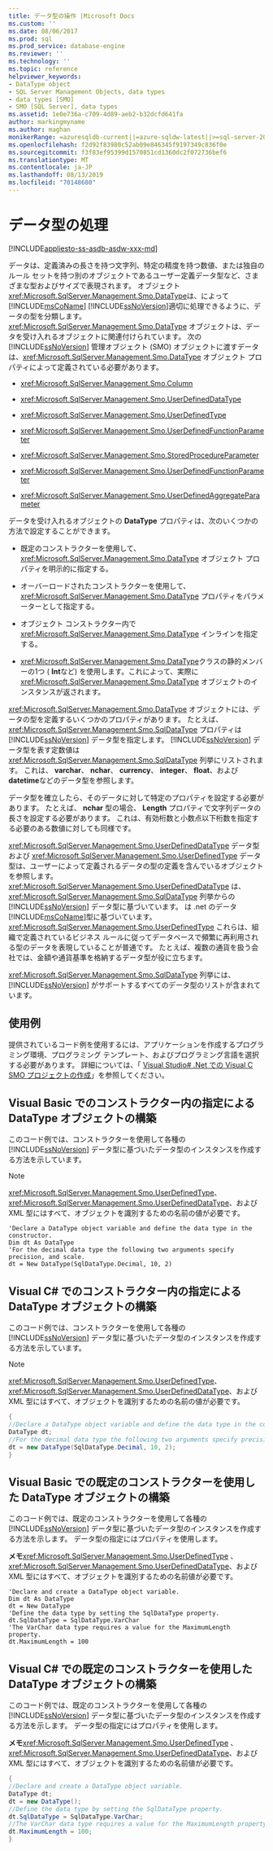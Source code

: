 ```yaml
---
title: データ型の操作 |Microsoft Docs
ms.custom: ''
ms.date: 08/06/2017
ms.prod: sql
ms.prod_service: database-engine
ms.reviewer: ''
ms.technology: ''
ms.topic: reference
helpviewer_keywords:
- DataType object
- SQL Server Management Objects, data types
- data types [SMO]
- SMO [SQL Server], data types
ms.assetid: 1e0e736a-c709-4d89-aeb2-b32dcfd641fa
author: markingmyname
ms.author: maghan
monikerRange: =azuresqldb-current||=azure-sqldw-latest||>=sql-server-2016||=sqlallproducts-allversions||>=sql-server-linux-2017||=azuresqldb-mi-current
ms.openlocfilehash: f2d92f83980c52ab09e846345f9197349c836f0e
ms.sourcegitcommit: f3f83ef95399d1570851cd1360dc2f072736bef6
ms.translationtype: MT
ms.contentlocale: ja-JP
ms.lasthandoff: 08/13/2019
ms.locfileid: "70148680"
---
```

# <a name="working-with-data-types"></a>データ型の処理
[!INCLUDE[appliesto-ss-asdb-asdw-xxx-md](../../../includes/appliesto-ss-asdb-asdw-xxx-md.md)]

  データは、定義済みの長さを持つ文字列、特定の精度を持つ数値、または独自のルール セットを持つ別のオブジェクトであるユーザー定義データ型など、さまざまな型およびサイズで表現されます。 オブジェクト<xref:Microsoft.SqlServer.Management.Smo.DataType>は、によって[!INCLUDE[msCoName](../../../includes/msconame-md.md)] [!INCLUDE[ssNoVersion](../../../includes/ssnoversion-md.md)]適切に処理できるように、データの型を分類します。 <xref:Microsoft.SqlServer.Management.Smo.DataType> オブジェクトは、データを受け入れるオブジェクトに関連付けられています。 次の [!INCLUDE[ssNoVersion](../../../includes/ssnoversion-md.md)] 管理オブジェクト (SMO) オブジェクトに渡すデータは、<xref:Microsoft.SqlServer.Management.Smo.DataType> オブジェクト プロパティによって定義されている必要があります。  
  
-   <xref:Microsoft.SqlServer.Management.Smo.Column>  
  
-   <xref:Microsoft.SqlServer.Management.Smo.UserDefinedDataType>  
  
-   <xref:Microsoft.SqlServer.Management.Smo.UserDefinedType>  
  
-   <xref:Microsoft.SqlServer.Management.Smo.UserDefinedFunctionParameter>  
  
-   <xref:Microsoft.SqlServer.Management.Smo.StoredProcedureParameter>  
  
-   <xref:Microsoft.SqlServer.Management.Smo.UserDefinedFunctionParameter>  
  
-   <xref:Microsoft.SqlServer.Management.Smo.UserDefinedAggregateParameter>  
  
 データを受け入れるオブジェクトの **DataType** プロパティは、次のいくつかの方法で設定することができます。  
  
-   既定のコンストラクターを使用して、<xref:Microsoft.SqlServer.Management.Smo.DataType> オブジェクト プロパティを明示的に指定する。  
  
-   オーバーロードされたコンストラクターを使用して、<xref:Microsoft.SqlServer.Management.Smo.DataType> プロパティをパラメーターとして指定する。  
  
-   オブジェクト コンストラクター内で <xref:Microsoft.SqlServer.Management.Smo.DataType> インラインを指定する。  
  
-   <xref:Microsoft.SqlServer.Management.Smo.DataType>クラスの静的メンバーの1つ ( **Int**など) を使用します。これによって、実際に <xref:Microsoft.SqlServer.Management.Smo.DataType> オブジェクトのインスタンスが返されます。  
  
 <xref:Microsoft.SqlServer.Management.Smo.DataType> オブジェクトには、データの型を定義するいくつかのプロパティがあります。 たとえば、<xref:Microsoft.SqlServer.Management.Smo.SqlDataType> プロパティは [!INCLUDE[ssNoVersion](../../../includes/ssnoversion-md.md)] データ型を指定します。 [!INCLUDE[ssNoVersion](../../../includes/ssnoversion-md.md)] データ型を表す定数値は <xref:Microsoft.SqlServer.Management.Smo.SqlDataType> 列挙にリストされます。 これは、 **varchar**、 **nchar**、 **currency**、 **integer**、 **float**、および **datetime**などのデータ型を参照します。  
  
 データ型を確立したら、そのデータに対して特定のプロパティを設定する必要があります。 たとえば、 **nchar** 型の場合、 **Length** プロパティで文字列データの長さを設定する必要があります。 これは、有効桁数と小数点以下桁数を指定する必要のある数値に対しても同様です。  
  
 <xref:Microsoft.SqlServer.Management.Smo.UserDefinedDataType> データ型および <xref:Microsoft.SqlServer.Management.Smo.UserDefinedType> データ型は、ユーザーによって定義されるデータの型の定義を含んでいるオブジェクトを参照します。 <xref:Microsoft.SqlServer.Management.Smo.UserDefinedDataType> は、<xref:Microsoft.SqlServer.Management.Smo.SqlDataType> 列挙からの [!INCLUDE[ssNoVersion](../../../includes/ssnoversion-md.md)] データ型に基づいています。 は .net のデータ[!INCLUDE[msCoName](../../../includes/msconame-md.md)]型に基づいています。 <xref:Microsoft.SqlServer.Management.Smo.UserDefinedType> これらは、組織で定義されているビジネス ルールに従ってデータベースで頻繁に再利用される型のデータを表現していることが普通です。 たとえば、複数の通貨を扱う会社では、金額や通貨基準を格納するデータ型が役に立ちます。  
  
 <xref:Microsoft.SqlServer.Management.Smo.SqlDataType> 列挙には、[!INCLUDE[ssNoVersion](../../../includes/ssnoversion-md.md)] がサポートするすべてのデータ型のリストが含まれています。  
  
## <a name="examples"></a>使用例  
提供されているコード例を使用するには、アプリケーションを作成するプログラミング環境、プログラミング テンプレート、およびプログラミング言語を選択する必要があります。 詳細については、「 [Visual Studio&#35; .Net での Visual C SMO プロジェクトの作成](../../../relational-databases/server-management-objects-smo/how-to-create-a-visual-csharp-smo-project-in-visual-studio-net.md)」を参照してください。  
  
  
## <a name="constructing-a-datatype-object-with-the-specification-in-the-constructor-in-visual-basic"></a>Visual Basic でのコンストラクター内の指定による DataType オブジェクトの構築  
 このコード例では、コンストラクターを使用して各種の [!INCLUDE[ssNoVersion](../../../includes/ssnoversion-md.md)] データ型に基づいたデータ型のインスタンスを作成する方法を示しています。  
  
> [!NOTE]  
>  <xref:Microsoft.SqlServer.Management.Smo.UserDefinedType>、<xref:Microsoft.SqlServer.Management.Smo.UserDefinedDataType>、および XML 型にはすべて、オブジェクトを識別するための名前の値が必要です。  
  
```VBNET
'Declare a DataType object variable and define the data type in the constructor.
Dim dt As DataType
'For the decimal data type the following two arguments specify precision, and scale.
dt = New DataType(SqlDataType.Decimal, 10, 2)
``` 
  
## <a name="constructing-a-datatype-object-with-the-specification-in-the-constructor-in-visual-c"></a>Visual C# でのコンストラクター内の指定による DataType オブジェクトの構築  
 このコード例では、コンストラクターを使用して各種の [!INCLUDE[ssNoVersion](../../../includes/ssnoversion-md.md)] データ型に基づいたデータ型のインスタンスを作成する方法を示しています。  
  
> [!NOTE]  
>  <xref:Microsoft.SqlServer.Management.Smo.UserDefinedType>、<xref:Microsoft.SqlServer.Management.Smo.UserDefinedDataType>、および XML 型にはすべて、オブジェクトを識別するための名前の値が必要です。  
  
```csharp  
{   
//Declare a DataType object variable and define the data type in the constructor.   
DataType dt;   
//For the decimal data type the following two arguments specify precision, and scale.   
dt = new DataType(SqlDataType.Decimal, 10, 2);   
}  
```  
  
## <a name="constructing-a-datatype-object-by-using-the-default-constructor-in-visual-basic"></a>Visual Basic での既定のコンストラクターを使用した DataType オブジェクトの構築  
 このコード例では、既定のコンストラクターを使用して各種の [!INCLUDE[ssNoVersion](../../../includes/ssnoversion-md.md)] データ型に基づいたデータ型のインスタンスを作成する方法を示します。 データ型の指定にはプロパティを使用します。  
  
 **メモ**<xref:Microsoft.SqlServer.Management.Smo.UserDefinedType> 、<xref:Microsoft.SqlServer.Management.Smo.UserDefinedDataType>、および XML 型にはすべて、オブジェクトを識別するための名前値が必要です。  
  
```VBNET
'Declare and create a DataType object variable.
Dim dt As DataType
dt = New DataType
'Define the data type by setting the SqlDataType property.
dt.SqlDataType = SqlDataType.VarChar
'The VarChar data type requires a value for the MaximumLength property.
dt.MaximumLength = 100
```
  
## <a name="constructing-a-datatype-object-by-using-the-default-constructor-in-visual-c"></a>Visual C# での既定のコンストラクターを使用した DataType オブジェクトの構築  
 このコード例では、既定のコンストラクターを使用して各種の [!INCLUDE[ssNoVersion](../../../includes/ssnoversion-md.md)] データ型に基づいたデータ型のインスタンスを作成する方法を示します。 データ型の指定にはプロパティを使用します。  
  
 **メモ**<xref:Microsoft.SqlServer.Management.Smo.UserDefinedType> 、<xref:Microsoft.SqlServer.Management.Smo.UserDefinedDataType>、および XML 型にはすべて、オブジェクトを識別するための名前値が必要です。  
  
```csharp  
{   
//Declare and create a DataType object variable.   
DataType dt;   
dt = new DataType();   
//Define the data type by setting the SqlDataType property.   
dt.SqlDataType = SqlDataType.VarChar;   
//The VarChar data type requires a value for the MaximumLength property.   
dt.MaximumLength = 100;   
}  
```  
  
  

